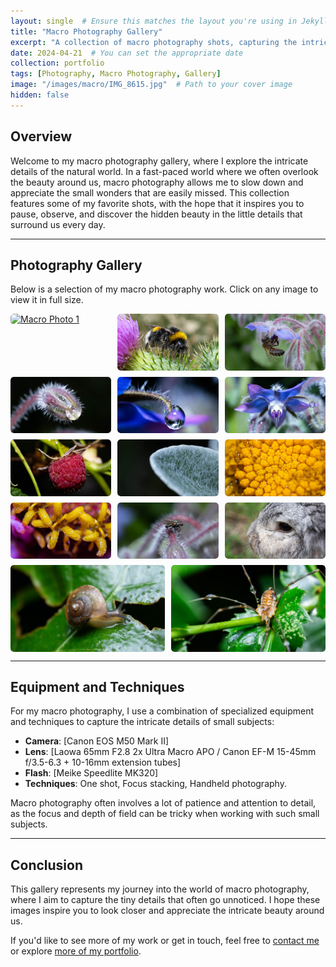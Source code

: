 ```yaml
---
layout: single  # Ensure this matches the layout you're using in Jekyll
title: "Macro Photography Gallery"
excerpt: "A collection of macro photography shots, capturing the intricate details of the natural world."
date: 2024-04-21  # You can set the appropriate date
collection: portfolio
tags: [Photography, Macro Photography, Gallery]
image: "/images/macro/IMG_8615.jpg"  # Path to your cover image
hidden: false
---
```


## Overview

Welcome to my macro photography gallery, where I explore the intricate details of the natural world. In a fast-paced world where we often overlook the beauty around us, macro photography allows me to slow down and appreciate the small wonders that are easily missed. This collection features some of my favorite shots, with the hope that it inspires you to pause, observe, and discover the hidden beauty in the little details that surround us every day.

---

## Photography Gallery

Below is a selection of my macro photography work. Click on any image to view it in full size.

<div class="gallery">
  <!-- Image Items -->
  <a href="/images/macro/IMG_7364.JPG">
    <img src="/images/macro/IMG_7364.JPG" alt="Macro Photo 1" style="width:100%">
  </a>
  <a href="/images/macro/IMG_8615.jpg">
    <img src="/images/macro/IMG_8615.jpg" alt="Macro Photo 2" style="width:100%">
  </a>
  <a href="/images/macro/IMG_8663.jpg">
    <img src="/images/macro/IMG_8663.jpg" alt="Macro Photo 3" style="width:100%">
  </a>
  <a href="/images/macro/IMG_9003.jpg">
    <img src="/images/macro/IMG_9003.jpg" alt="Macro Photo 4" style="width:100%">
  </a>
  <a href="/images/macro/IMG_9012.jpg">
    <img src="/images/macro/IMG_9012.jpg" alt="Macro Photo 5" style="width:100%">
  </a>
  <a href="/images/macro/IMG_9018.jpg">
    <img src="/images/macro/IMG_9018.jpg" alt="Macro Photo 6" style="width:100%">
  </a>
  <a href="/images/macro/IMG_9044.jpg">
    <img src="/images/macro/IMG_9044.jpg" alt="Macro Photo 7" style="width:100%">
  </a>
  <a href="/images/macro/IMG_9052.jpg">
    <img src="/images/macro/IMG_9052.jpg" alt="Macro Photo 8" style="width:100%">
  </a>
  <a href="/images/macro/IMG_9065.jpg">
    <img src="/images/macro/IMG_9065.jpg" alt="Macro Photo 9" style="width:100%">
  </a>
  <a href="/images/macro/IMG_9074.jpg">
    <img src="/images/macro/IMG_9074.jpg" alt="Macro Photo 10" style="width:100%">
  </a>
  <a href="/images/macro/IMG_9079.jpg">
    <img src="/images/macro/IMG_9079.jpg" alt="Macro Photo 11" style="width:100%">
  </a>
  <a href="/images/macro/IMG_9564.jpg">
    <img src="/images/macro/IMG_9564.jpg" alt="Macro Photo 12" style="width:100%">
  </a>
  <a href="/images/macro/IMG_9589.jpg">
    <img src="/images/macro/IMG_9589.jpg" alt="Macro Photo 13" style="width:100%">
  </a>
  <a href="/images/macro/IMG_9606.jpg">
    <img src="/images/macro/IMG_9606.jpg" alt="Macro Photo 14" style="width:100%">
  </a>
</div>


---

## Equipment and Techniques

For my macro photography, I use a combination of specialized equipment and techniques to capture the intricate details of small subjects:

- **Camera**: [Canon EOS M50 Mark II]
- **Lens**: [Laowa 65mm F2.8 2x Ultra Macro APO / Canon EF-M 15-45mm f/3.5-6.3 + 10-16mm extension tubes]
- **Flash**: [Meike Speedlite MK320]
- **Techniques**: One shot, Focus stacking, Handheld photography.

Macro photography often involves a lot of patience and attention to detail, as the focus and depth of field can be tricky when working with such small subjects.

---

## Conclusion

This gallery represents my journey into the world of macro photography, where I aim to capture the tiny details that often go unnoticed. I hope these images inspire you to look closer and appreciate the intricate beauty around us.

If you'd like to see more of my work or get in touch, feel free to [contact me](/contact) or explore [more of my portfolio](/portfolio/).

<style>
.gallery {
  display: flex;
  flex-wrap: wrap;
  gap: 10px;
}

.gallery a {
  flex: 1 1 calc(33% - 10px);
  box-sizing: border-box;
  display: block;
  overflow: hidden;
  border-radius: 5px;
  transition: transform 0.3s ease;
}

.gallery a:hover {
  transform: scale(1.05);
}

.gallery img {
  width: 100%;
  height: auto;
  display: block;
  border-radius: 5px;
}
</style>

